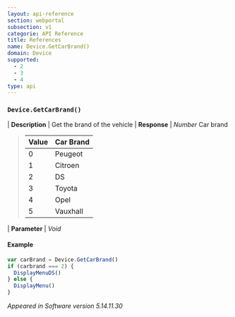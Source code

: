 ```yaml
---
layout: api-reference
section: webportal
subsection: v1
categorie: API Reference
title: References
name: Device.GetCarBrand()
domain: Device
supported:
  - 2
  - 3
  - 4
type: api
---
```


### `Device.GetCarBrand()`

| **Description** | Get the brand of the vehicle
| **Response** | *Number* Car brand 

> Value | Car Brand
> ----|----
> 0 | Peugeot
> 1 | Citroen
> 2 | DS
> 3 | Toyota
> 4 | Opel
> 5 | Vauxhall

| **Parameter**   | *Void*

#### Example

```javascript
var carBrand = Device.GetCarBrand()
if (carbrand === 2) {
  DisplayMenuDS()
} else {
  DisplayMenu()
}
```

*Appeared in Software version 5.14.11.30*